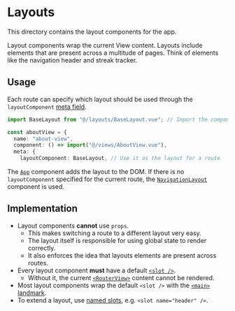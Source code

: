 # Layouts

This directory contains the layout components for the app.

Layout components wrap the current View content. Layouts include elements that
are present across a multitude of pages. Think of elements like the navigation
header and streak tracker.

## Usage

Each route can specify which layout should be used through the `layoutComponent`
[meta field](https://router.vuejs.org/guide/advanced/meta.html).

```typescript
import BaseLayout from "@/layouts/BaseLayout.vue"; // Import the component

const aboutView = {
  name: "about-view",
  component: () => import("@/views/AboutView.vue"),
  meta: {
    layoutComponent: BaseLayout, // Use it as the layout for a route
```

The [`App`](../App.vue) component adds the layout to the DOM. If there is no
`layoutComponent` specified for the current route, the
[`NavigationLayout`](./NavigationLayout.vue) component is used.

## Implementation

- Layout components **cannot** use `props`.
  - This makes switching a route to a different layout very easy.
  - The layout itself is responsible for using global state to render correctly.
  - It also enforces the idea that layouts elements are present across routes.
- Every layout component **must** have a default
  [`<slot />`](https://vuejs.org/guide/components/slots.html#slots).
  - Without it, the current
    [`<RouterView>`](https://router.vuejs.org/api/index.html#routerview) content
    cannot be rendered.
- Most layout components wrap the default `<slot />` with the
  [`<main>` landmark](https://developer.mozilla.org/en-US/docs/Web/HTML/Element/main).
- To extend a layout, use
  [named slots](https://vuejs.org/guide/components/slots.html#named-slots), e.g.
  `<slot name="header" />`.
